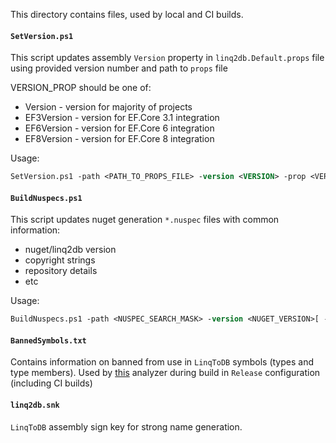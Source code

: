 This directory contains files, used by local and CI builds.

#### `SetVersion.ps1`

This script updates assembly `Version` property in `linq2db.Default.props` file using provided version number and path to `props` file

VERSION_PROP should be one of:
- Version - version for majority of projects
- EF3Version - version for EF.Core 3.1 integration
- EF6Version - version for EF.Core 6 integration
- EF8Version - version for EF.Core 8 integration

Usage:

```ps
SetVersion.ps1 -path <PATH_TO_PROPS_FILE> -version <VERSION> -prop <VERSION_PROP>
```

#### `BuildNuspecs.ps1`

This script updates nuget generation `*.nuspec` files with common information:

- nuget/linq2db version
- copyright strings
- repository details
- etc

Usage:

```ps
BuildNuspecs.ps1 -path <NUSPEC_SEARCH_MASK> -version <NUGET_VERSION>[ -branch <BRANCH_NAME>]
```

#### `BannedSymbols.txt`

Contains information on banned from use in `LinqToDB` symbols (types and type members). Used by [this](https://github.com/dotnet/roslyn-analyzers/blob/main/src/Microsoft.CodeAnalysis.BannedApiAnalyzers/BannedApiAnalyzers.Help.md) analyzer during build in `Release` configuration (including CI builds)

#### `linq2db.snk`

`LinqToDB` assembly sign key for strong name generation.
